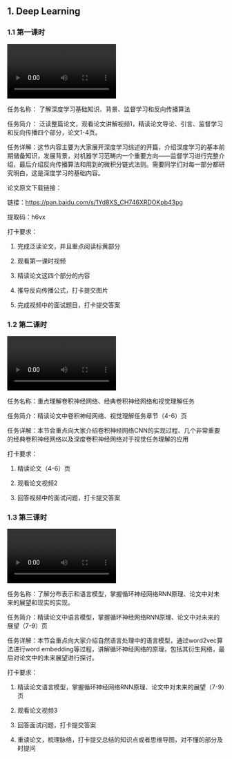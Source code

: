 ## 1. Deep Learning

### 1.1 第一课时

<video width=50% src="001-deep-learning/001-1.mp4" controls="controls"></video>

任务名称： 了解深度学习基础知识、背景、监督学习和反向传播算法

任务简介： 泛读整篇论文，观看论文讲解视频1，精读论文导论、引言、监督学习和反向传播四个部分，论文1-4页。

任务详解：这节内容主要为大家展开深度学习综述的开篇，介绍深度学习的基本前期储备知识，发展背景，对机器学习范畴内一个重要方向——监督学习进行完整介绍，最后介绍反向传播算法和用到的微积分链式法则。需要同学们对每一部分都研究明白，这是深度学习的基础内容。

论文原文下载链接：

链接：https://pan.baidu.com/s/1Yd8XS_CH746XRDOKpb43pg 

提取码：h6vx 

打卡要求：

1. 完成泛读论文，并且重点阅读标黄部分

2. 观看第一课时视频

3. 精读论文这四个部分的内容

4. 推导反向传播公式，打卡提交图片

5. 完成视频中的面试题目，打卡提交答案



### 1.2 第二课时

<video width=50% src="001-deep-learning/001-2.mp4" controls="controls"></video>

任务名称：重点理解卷积神经网络、经典卷积神经网络和视觉理解任务

任务简介：精读论文中卷积神经网络、视觉理解任务章节（4-6）页

任务详解：本节会重点向大家介绍卷积神经网络CNN的实现过程、几个非常重要的经典卷积神经网络以及深度卷积神经网络对于视觉任务理解的应用

打卡要求：

1. 精读论文（4-6）页

2. 观看论文视频2

3. 回答视频中的面试问题，打卡提交答案



### 1.3 第三课时

<video width=50% src="001-deep-learning/001-3.mp4" controls="controls"></video>

任务名称：了解分布表示和语言模型，掌握循环神经网络RNN原理、论文中对未来的展望和现实的实现。

任务简介：精读论文中语言模型，掌握循环神经网络RNN原理、论文中对未来的展望（7-9）页

任务详解：本节会重点向大家介绍自然语言处理中的语言模型，通过word2vec算法进行word embedding等过程，讲解循环神经网络的原理，包括其衍生网络，最后对论文中的未来展望进行探讨。

打卡要求：

1. 精读论文语言模型，掌握循环神经网络RNN原理、论文中对未来的展望（7-9）页

2. 观看论文视频3

3. 回答面试问题，打卡提交答案

4. 重读论文，梳理脉络，打卡提交总结的知识点或者思维导图，对不懂的部分及时提问
